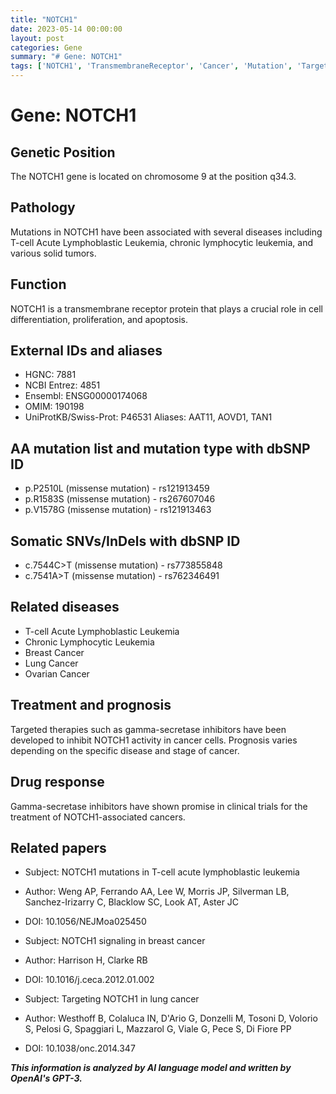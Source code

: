 ```yaml
---
title: "NOTCH1"
date: 2023-05-14 00:00:00
layout: post
categories: Gene
summary: "# Gene: NOTCH1"
tags: ['NOTCH1', 'TransmembraneReceptor', 'Cancer', 'Mutation', 'TargetedTherapy', 'Prognosis', 'GammaSecretaseInhibitors', 'ClinicalTrials']
---
```


# Gene: NOTCH1

## Genetic Position
The NOTCH1 gene is located on chromosome 9 at the position q34.3.

## Pathology
Mutations in NOTCH1 have been associated with several diseases including T-cell Acute Lymphoblastic Leukemia, chronic lymphocytic leukemia, and various solid tumors.

## Function
NOTCH1 is a transmembrane receptor protein that plays a crucial role in cell differentiation, proliferation, and apoptosis.

## External IDs and aliases
- HGNC: 7881
- NCBI Entrez: 4851
- Ensembl: ENSG00000174068
- OMIM: 190198
- UniProtKB/Swiss-Prot: P46531
Aliases: AAT11, AOVD1, TAN1

## AA mutation list and mutation type with dbSNP ID
- p.P2510L (missense mutation) - rs121913459
- p.R1583S (missense mutation) - rs267607046
- p.V1578G (missense mutation) - rs121913463

## Somatic SNVs/InDels with dbSNP ID
- c.7544C>T (missense mutation) - rs773855848
- c.7541A>T (missense mutation) - rs762346491

## Related diseases
- T-cell Acute Lymphoblastic Leukemia
- Chronic Lymphocytic Leukemia
- Breast Cancer
- Lung Cancer
- Ovarian Cancer

## Treatment and prognosis
Targeted therapies such as gamma-secretase inhibitors have been developed to inhibit NOTCH1 activity in cancer cells. Prognosis varies depending on the specific disease and stage of cancer.

## Drug response
Gamma-secretase inhibitors have shown promise in clinical trials for the treatment of NOTCH1-associated cancers.

## Related papers
- Subject: NOTCH1 mutations in T-cell acute lymphoblastic leukemia
- Author: Weng AP, Ferrando AA, Lee W, Morris JP, Silverman LB, Sanchez-Irizarry C, Blacklow SC, Look AT, Aster JC
- DOI: 10.1056/NEJMoa025450

- Subject: NOTCH1 signaling in breast cancer
- Author: Harrison H, Clarke RB
- DOI: 10.1016/j.ceca.2012.01.002

- Subject: Targeting NOTCH1 in lung cancer
- Author: Westhoff B, Colaluca IN, D'Ario G, Donzelli M, Tosoni D, Volorio S, Pelosi G, Spaggiari L, Mazzarol G, Viale G, Pece S, Di Fiore PP
- DOI: 10.1038/onc.2014.347

**_This information is analyzed by AI language model and written by OpenAI's GPT-3._**